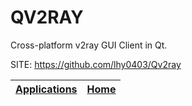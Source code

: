 # QV2RAY
 
 Cross-platform v2ray GUI Client in Qt.
 
 SITE: https://github.com/lhy0403/Qv2ray

 | [Applications](https://portable-linux-apps.github.io/apps.html) | [Home](https://portable-linux-apps.github.io)
 | --- | --- |
